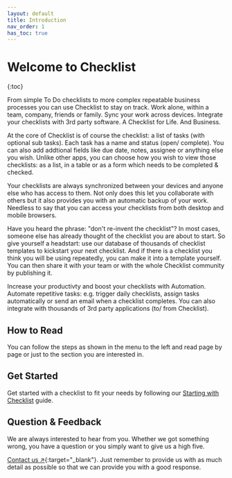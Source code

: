 ```yaml
---
layout: default
title: Introduction
nav_order: 1
has_toc: true
---
```


# Welcome to Checklist

{:toc}

From simple To Do checklists to more complex repeatable business processes you can use Checklist to stay on track. Work alone, within a team, company, friends or family. Sync your work across devices. Integrate your checklists with 3rd party software. A Checklist for Life. And Business.

At the core of Checklist is of course the checklist: a list of tasks (with optional sub tasks). Each task has a name and status (open/ complete). You can also add addtional fields like due date, notes, assignee or anything else you wish. Unlike other apps, you can choose how you wish to view those checklists: as a list, in a table or as a form which needs to be completed & checked.

Your checklists are always synchronized between your devices and anyone else who has access to them. Not only does this let you collaborate with others but it also provides you with an automatic backup of your work. Needless to say that you can access your checklists from both desktop and mobile browsers.

Have you heard the phrase: "don't re-invent the checklist"? In most cases, someone else has already thought of the checklist you are about to start. So give yourself a headstart: use our database of thousands of checklist templates to kickstart your next checklist. And if there is a checklist you think you will be using repeatedly, you can make it into a template yourself. You can then share it with your team or with the whole Checklist community by publishing it.

Increase your productivty and boost your checklists with Automation. Automate repetitive tasks: e.g. trigger daily checklists, assign tasks automatically or send an email when a checklist completes. You can also integrate with thousands of 3rd party applications (to/ from Checklist).

## How to Read

You can follow the steps as shown in the menu to the left and read page by page or just to the section you are interested in.

## Get Started

Get started with a checklist to fit your needs by following our [Starting with Checklist](/start/) guide.

## Question & Feedback

We are always interested to hear from you. Whether we got something wrong, you have a question or you simply want to give us a high five.

[Contact us ↗](https://checklist.com/contact){:target="\_blank"}. Just remember to provide us with as much detail as possible so that we can provide you with a good response.
